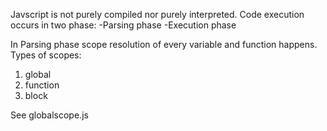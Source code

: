 Javscript is not purely compiled nor purely interpreted.
Code execution occurs in two phase:
    -Parsing phase
    -Execution phase

In Parsing phase scope resolution of every variable and function happens.
Types of scopes:
1. global
2. function
3. block

See globalscope.js